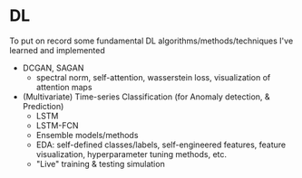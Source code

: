 # DL
To put on record some fundamental DL algorithms/methods/techniques I've learned and implemented

- DCGAN, SAGAN
  - spectral norm, self-attention, wasserstein loss, visualization of attention maps
- (Multivariate) Time-series Classification (for Anomaly detection, & Prediction)
  - LSTM
  - LSTM-FCN
  - Ensemble models/methods
  - EDA: self-defined classes/labels, self-engineered features, feature visualization, hyperparameter tuning methods, etc.
  - "Live" training & testing simulation
